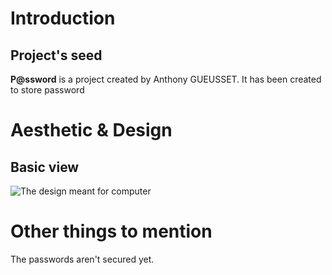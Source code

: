 # Introduction
## Project's seed
**P@ssword** is a project created by Anthony GUEUSSET.
It has been created to store password   

# Aesthetic & Design
## Basic view
![The design meant for computer](../master/docs/design.png)

# Other things to mention
The passwords aren't secured yet.
